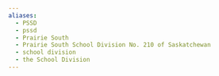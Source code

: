 ```yaml
---
aliases:
  - PSSD
  - pssd
  - Prairie South
  - Prairie South School Division No. 210 of Saskatchewan
  - school division
  - the School Division
---
```

